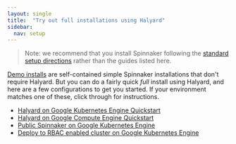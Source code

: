 ```yaml
---
layout: single
title:  "Try out full installations using Halyard"
sidebar:
  nav: setup
---
```


 > Note: we recommend that you install Spinnaker following the [standard setup directions](/docs/setup/) rather than the guides listed here.

[Demo installs](/docs/setup/quickstart/) are self-contained simple Spinnaker installations that don't require Halyard. But you can do a fairly quick <em>full</em> install using Halyard, and here
are a few configurations to get you started. If your environment matches one of these, click through for instructions.

* [Halyard on Google Kubernetes Engine Quickstart](/docs/setup/quickstart/halyard-gke/)
* [Halyard on Google Compute Engine Quickstart](/docs/setup/quickstart/halyard-gce/)
* [Public Spinnaker on Google Kubernetes
  Engine](/docs/setup/quickstart/halyard-gke-public/)
* [Deploy to RBAC enabled cluster on Google Kubernetes Engine](/docs/setup/quickstart/halyard-gke-deploy-rbac)

